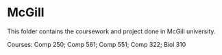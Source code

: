 # McGill

This folder contains the coursework and project done in McGill university. 

Courses: Comp 250; Comp 561; Comp 551; Comp 322; Biol 310
